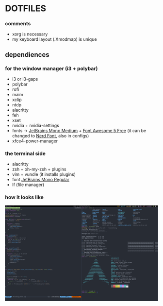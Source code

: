 # DOTFILES
### comments
+ xorg is necessary
+ my keyboard layout (.Xmodmap) is unique
## dependiences
### for the window manager (i3 + polybar)
+ i3 or i3-gaps
+ polybar
+ rofi
+ maim
+ xclip
+ ntdp
+ alacritty
+ feh
+ xset
+ nvidia + nvidia-settings
+ fonts -> [JetBrains Mono Medium](https://www.jetbrains.com/lp/mono/) + [Font Awesome 5 Free](https://fontawesome.com) (it can be changed to [Nerd Font](https://www.nerdfonts.com/), also in configs)
+ xfce4-power-manager
### the terminal side
+ alacritty
+ zsh + oh-my-zsh + plugins
+ vim + vundle (it installs plugins)
+ font [JetBrains Mono Regular](https://www.jetbrains.com/lp/mono/)
+ lf (file manager)
### how it looks like
![photo.png](screenshoot.png)
